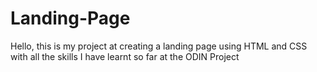 # Landing-Page

Hello, this is my project at creating a landing page using HTML and CSS with all the skills I have learnt so far at the ODIN Project